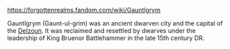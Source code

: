 https://forgottenrealms.fandom.com/wiki/Gauntlgrym

Gauntlgrym (Gaunt-ul-grim) was an ancient dwarven city and the capital of the [Delzoun](https://forgottenrealms.fandom.com/wiki/Delzoun). It was reclaimed and resettled by dwarves under the leadership of King Bruenor Battlehammer in the late 15th century DR.